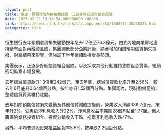 ```yaml
---
layout: post
title: 恒生：顯著增加內房相關提撥　正逐步降低投資組合風險
date: 2023-02-21 13:14:54.000000000 +08:00
link: https://news.rthk.hk/rthk/ch/component/k2/1688754-20230221.htm
categories: rthk
---
```


恒生銀行去年預期信貸損失變動按年急升1.7倍至76.3億元，由於內地商業房地產持續有面對再融資風險，集團調低部分企業評級，顯著增加相關預期信貸損失提撥，對業績帶來影響，但強調下半年業績重拾增長勢頭。

集團表示，正逐步降低投資組合風險，以及採取其他行動維持貸款組合質素，繼續密切監察市場發展。

去年總減值貸款升1.3倍至242億元，至去年底，總減值貸款比率升至2.56%，較去年6月底升0.64個百分點，按年亦升1.52個百分點。集團認為，現時撥備足夠，整體信貸質素維持穩健。

去年扣除預期信貸損失變動及其他信貸減值提撥前，營業收入淨額339.7億元，按年升2%，受惠於淨利息收入升22%，淨利息收益率擴闊28個基點至1.77厘。但人壽保險業務投資組合、投資分銷收入下跌，拖累非利息收入跌47%。

另外，平均普通股股東權益回報率5.5%，按年跌2.2個百分點。
